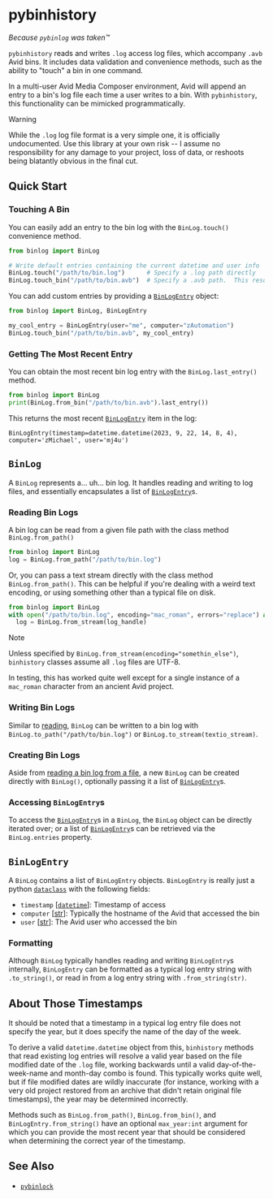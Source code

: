 # pybinhistory

*Because `pybinlog` was taken™*

`pybinhistory` reads and writes `.log` access log files, which accompany `.avb` Avid bins.  It includes data validation and convenience methods, such as the ability to "touch" a bin in one command.

In a multi-user Avid Media Composer environment, Avid will append an entry to a bin's log file each time a user writes to a bin.  With `pybinhistory`, this functionality can be mimicked programmatically. 

>[!WARNING]
>While the `.log` log file format is a very simple one, it is officially undocumented.  Use this library at your own risk -- I assume no responsibility for any damage to your
>project, loss of data, or reshoots being blatantly obvious in the final cut.

## Quick Start

### Touching A Bin

You can easily add an entry to the bin log with the `BinLog.touch()` convenience method.

```python
from binlog import BinLog

# Write default entries containing the current datetime and user info
BinLog.touch("/path/to/bin.log")      # Specify a .log path directly
BinLog.touch_bin("/path/to/bin.avb")  # Specify a .avb path.  This resolves the path to the same `bin.log` file
```

You can add custom entries by providing a [`BinLogEntry`](#binlogentry) object:

```python
from binlog import BinLog, BinLogEntry

my_cool_entry = BinLogEntry(user="me", computer="zAutomation")
BinLog.touch_bin("/path/to/bin.avb", my_cool_entry)
```

### Getting The Most Recent Entry

You can obtain the most recent bin log entry with the `BinLog.last_entry()` method.

```python
from binlog import BinLog
print(BinLog.from_bin("/path/to/bin.avb").last_entry())
```

This returns the most recent [`BinLogEntry`](#binlogentry) item in the log:

`BinLogEntry(timestamp=datetime.datetime(2023, 9, 22, 14, 8, 4), computer='zMichael', user='mj4u')`

## `BinLog`

A `BinLog` represents a... uh... bin log.  It handles reading and writing to log files, and essentially encapsulates a list of [`BinLogEntry`](#binlogentry)s.

### Reading Bin Logs

A bin log can be read from a given file path with the class method `BinLog.from_path()`

```python
from binlog import BinLog
log = BinLog.from_path("/path/to/bin.log")
```

Or, you can pass a text stream directly with the class method `BinLog.from_path()`.  This can be helpful if you're dealing with a weird text encoding, or using something other than a typical file on disk.

```python
from binlog import BinLog
with open("/path/to/bin.log", encoding="mac_roman", errors="replace") as log_handle:
  log = BinLog.from_stream(log_handle)
```

>[!NOTE]
>Unless specified by `BinLog.from_stream(encoding="somethin_else")`, `binhistory` classes assume all `.log` files are UTF-8.
>
>In testing, this has worked quite well except for a single instance of a `mac_roman` character from an ancient Avid project.

### Writing Bin Logs

Similar to [reading](#reading-bin-logs), `BinLog` can be written to a bin log with `BinLog.to_path("/path/to/bin.log")` or `BinLog.to_stream(textio_stream)`.

### Creating Bin Logs

Aside from [reading a bin log from a file](#reading-bin-logs), a new `BinLog` can be created directly with `BinLog()`, optionally passing it a list of [`BinLogEntry`](#binlogentry)s.

### Accessing `BinLogEntry`s

To access the [`BinLogEntry`](#binlogentry)s in a `BinLog`, the `BinLog` object can be directly iterated over; or a list of [`BinLogEntry`](#binlogentry)s can be retrieved via the `BinLog.entries` property.

## `BinLogEntry`

A `BinLog` contains a list of `BinLogEntry` objects.  `BinLogEntry` is really just a python [`dataclass`](https://docs.python.org/3/library/dataclasses.html) with the following fields:

* `timestamp` [[`datetime`](https://docs.python.org/3/library/datetime.html#datetime-objects)]: Timestamp of access
* `computer` [[str](https://docs.python.org/3/library/string.html)]: Typically the hostname of the Avid that accessed the bin
* `user` [[str](https://docs.python.org/3/library/string.html)]: The Avid user who accessed the bin

### Formatting

Although `BinLog` typically handles reading and writing `BinLogEntry`s internally, `BinLogEntry` can be formatted as a typical log entry string with `.to_string()`, or read in from a log entry string with `.from_string(str)`.

## About Those Timestamps

It should be noted that a timestamp in a typical log entry file does not specify the year, but it does specify the name of the day of the week.

To derive a valid `datetime.datetime` object from this, `binhistory` methods that read existing log entries will resolve a valid year based on the file modified date of the `.log` file, working backwards until a valid day-of-the-week-name and month-day combo is found.  This typically works quite well, but if file modified dates are wildly inaccurate (for instance, working with a very old project restored from an archive that didn't retain original file timestamps), the year 
may be determined incorrectly.

Methods such as `BinLog.from_path()`, `BinLog.from_bin()`, and `BinLogEntry.from_string()` have an optional `max_year:int` argument for which you can provide the most recent year that should be considered when determining 
the correct year of the timestamp.

## See Also
- [`pybinlock`](https://github.com/mjiggidy/pybinlock)
